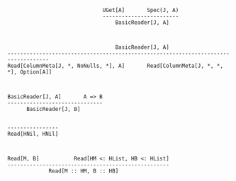
                                  UGet[A]       Spec(J, A)
                                  ------------------------
                                      BasicReader[J, A]



                                      BasicReader[J, A]
    -----------------------------------------------------------------------------------
    Read[ColumnMeta[J, *, NoNulls, *], A]       Read[ColumnMeta[J, *, *, *], Option[A]]



    BasicReader[J, A]       A => B
    ------------------------------
          BasicReader[J, B]


    ----------------
    Read[HNil, HNil]



    Read[M, B]           Read[HM <: HList, HB <: HList]
    ---------------------------------------------------
                 Read[M :: HM, B :: HB]



